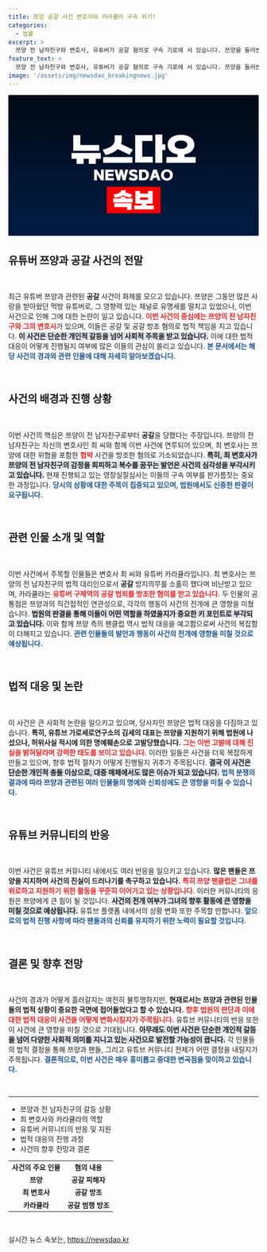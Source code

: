 ```yaml
---
title: 쯔양 공갈 사건 변호사와 카라큘라 구속 위기!
categories:
  - 법률
excerpt: >
  쯔양 전 남자친구와 변호사, 유튜버가 공갈 혐의로 구속 기로에 서 있습니다. 쯔양을 둘러싼 의혹이 커지는 가운데, 구속 여부는 오늘 밤 결정! 사건의 전말과 이들의 운명을 확인하세요!
feature_text: >
  쯔양 전 남자친구와 변호사, 유튜버가 공갈 혐의로 구속 기로에 서 있습니다. 쯔양을 둘러싼 의혹이 커지는 가운데, 구속 여부는 오늘 밤 결정! 사건의 전말과 이들의 운명을 확인하세요!
image: '/assets/img/newsdao_breakingnews.jpg'
---
```


<p><img src="/assets/img/newsdao_breakingnews.jpg" alt="flaretime 속보" /></p>

<h2 data-ke-size="size26">유튜버 쯔양과 공갈 사건의 전말</h2>

<p data-ke-size="size16">&nbsp;</p>

<p data-ke-size="size16">최근 유튜버 쯔양과 관련된 <b>공갈</b> 사건이 화제를 모으고 있습니다. 쯔양은 그동안 많은 사랑을 받아왔던 먹방 유튜버로, 그 영향력 있는 채널로 유명세를 떨치고 있었으나, 이번 사건으로 인해 그에 대한 논란이 일고 있습니다. <b><span style="color: #ee2323;">이번 사건의 중심에는 쯔양의 전 남자친구와 그의 변호사</span></b>가 있으며, 이들은 공갈 및 공갈 방조 혐의로 법적 책임을 지고 있습니다. <b><span style="background-color: #21538527;">이 사건은 단순한 개인적 갈등을 넘어 사회적 주목을 받고 있습니다.</span></b> 이에 대한 법적 대응이 어떻게 진행될지 여부에 많은 이들의 관심이 쏠리고 있습니다. <b><span style="color: #1a5490;">본 문서에서는 해당 사건의 경과와 관련 인물에 대해 자세히 알아보겠습니다.</span></b></p>

<p data-ke-size="size16">&nbsp;</p>

<h2 data-ke-size="size26">사건의 배경과 진행 상황</h2>

<p data-ke-size="size16">&nbsp;</p>

<p data-ke-size="size16">이번 사건의 핵심은 쯔양이 전 남자친구로부터 <b>공갈</b>을 당했다는 주장입니다. 쯔양의 전 남자친구는 자신의 변호사인 최 씨와 함께 이번 사건에 연루되어 있으며, 최 변호사는 쯔양에 대한 위협을 포함한 <b><span style="color: #ee2323;">협박</span></b> 사건을 방조한 혐의로 기소되었습니다. <b><span style="background-color: #21538527;">특히, 최 변호사가 쯔양의 전 남자친구의 감정을 회피하고 복수를 꿈꾸는 발언은 사건의 심각성을 부각시키고 있습니다.</span></b> 현재 진행되고 있는 영장실질심사는 이들의 구속 여부를 판가름짓는 중요한 과정입니다. <b><span style="color: #1a5490;">당시의 상황에 대한 주목이 집중되고 있으며, 법원에서도 신중한 판결이 요구됩니다.</span></b></p>

<p data-ke-size="size16">&nbsp;</p>

<h2 data-ke-size="size26">관련 인물 소개 및 역할</h2>

<p data-ke-size="size16">&nbsp;</p>

<p data-ke-size="size16">이번 사건에서 주목할 인물들은 변호사 최 씨와 유튜버 카라큘라입니다. 최 변호사는 쯔양의 전 남자친구의 법적 대리인으로서 <b>공갈</b> 방지의무를 소홀히 했다며 비난받고 있으며, 카라큘라는 <b><span style="color: #ee2323;">유튜버 구제역의 공갈 범죄를 방조한 혐의를 받고 있습니다.</span></b> 두 인물의 공통점은 쯔양과의 직간접적인 연관성으로, 각각의 행동이 사건의 전개에 큰 영향을 미쳤습니다. <b><span style="background-color: #21538527;">법원의 판결을 통해 이들이 어떤 역할을 하였을지가 중요한 키 포인트로 부각되고 있습니다.</span></b> 이와 함께 쯔양 측의 팬클럽 역시 법적 대응을 예고함으로써 사건의 복잡함이 더해지고 있습니다. <b><span style="color: #1a5490;">관련 인물들의 발언과 행동이 사건의 전개에 영향을 미칠 것으로 예상됩니다.</span></b></p>

<p data-ke-size="size16">&nbsp;</p>

<h2 data-ke-size="size26">법적 대응 및 논란</h2>

<p data-ke-size="size16">&nbsp;</p>

<p data-ke-size="size16">이 사건은 큰 사회적 논란을 일으키고 있으며, 당사자인 쯔양은 법적 대응을 다짐하고 있습니다. <b>특히, 유튜브 가로세로연구소의 김세의 대표는 쯔양을 지원하기 위해 법원에 나섰으나, 허위사실 적시에 의한 명예훼손으로 고발당했습니다.</b> <b><span style="color: #ee2323;">그는 이번 고발에 대해 진실을 밝혀달라며 강력한 태도를 보이고 있습니다.</span></b> 이러한 일들은 사건을 더욱 복잡하게 만들고 있으며, 향후 법적 절차가 어떻게 진행될지 귀추가 주목됩니다. <b><span style="background-color: #21538527;">결국 이 사건은 단순한 개인적 충돌 이상으로, 대중 매체에서도 많은 이슈가 되고 있습니다.</span></b> <b><span style="color: #1a5490;">법적 분쟁의 결과에 따라 쯔양과 관련된 여러 인물들의 명예와 신뢰성에도 큰 영향을 미칠 수 있습니다.</span></b></p>

<p data-ke-size="size16">&nbsp;</p>

<h2 data-ke-size="size26">유튜브 커뮤니티의 반응</h2>

<p data-ke-size="size16">&nbsp;</p>

<p data-ke-size="size16">이번 사건은 유튜브 커뮤니티 내에서도 여러 반응을 일으키고 있습니다. <b>많은 팬들은 쯔양을 지지하며 사건의 진실이 드러나기를 촉구하고 있습니다.</b> <b><span style="color: #ee2323;">특히 쯔양 팬클럽은 그녀를 위로하고 지원하기 위한 활동을 꾸준히 이어가고 있는 상황입니다.</span></b> 이러한 커뮤니티의 응원은 쯔양에게 큰 힘이 될 것입니다. <b><span style="background-color: #21538527;">사건의 전개 여부가 그녀의 향후 활동에 큰 영향을 미칠 것으로 예상됩니다.</span></b> 유튜브 플랫폼 내에서의 상황 변화 또한 주목할 만합니다. <b><span style="color: #1a5490;">앞으로의 법적 진행 사항에 따라 팬들과의 신뢰를 유지하기 위한 노력이 필요할 것입니다.</span></b></p>

<p data-ke-size="size16">&nbsp;</p>

<h2 data-ke-size="size26">결론 및 향후 전망</h2>

<p data-ke-size="size16">&nbsp;</p>

<p data-ke-size="size16">사건의 경과가 어떻게 흘러갈지는 여전히 불투명하지만, <b>현재로서는 쯔양과 관련된 인물들의 법적 상황이 중요한 국면에 접어들었다고 할 수 있습니다.</b> <b><span style="color: #ee2323;">향후 법원의 판단과 이에 대한 법적 대응이 사건을 어떻게 변화시킬지가 주목됩니다.</span></b> 유튜브 커뮤니티의 반응 또한 이 사건에 큰 영향을 미칠 것으로 기대됩니다. <b><span style="background-color: #21538527;">아무래도 이번 사건은 단순한 개인적 갈등을 넘어 다양한 사회적 의미를 지니고 있는 사건으로 발전할 가능성이 큽니다.</span></b> 각 인물들의 법적 결정을 통해 쯔양과 팬들, 그리고 유튜브 커뮤니티 전체가 어떤 결정을 내릴지가 주목됩니다. <b><span style="color: #1a5490;">결론적으로, 이번 사건은 매우 흥미롭고 중대한 변곡점을 맞이하고 있습니다.</span></b></p>

<p data-ke-size="size16">&nbsp;</p>

<hr>

<ul>
    <li>쯔양과 전 남자친구의 갈등 상황</li>
    <li>최 변호사와 카라큘라의 역할</li>
    <li>유튜버 커뮤니티의 반응 및 지원</li>
    <li>법적 대응의 진행 과정</li>
    <li>사건의 향후 전망과 결론</li>
</ul>

<table style="width:100%">
    <tr>
        <td style="text-align: center; height: 17px;"><b>사건의 주요 인물</b></td>
        <td style="text-align: center; height: 17px;"><b>혐의 내용</b></td>
    </tr>
    <tr>
        <td style="text-align: center; height: 17px;"><b>쯔양</b></td>
        <td style="text-align: center; height: 17px;"><b>공갈 피해자</b></td>
    </tr>
    <tr>
        <td style="text-align: center; height: 17px;"><b>최 변호사</b></td>
        <td style="text-align: center; height: 17px;"><b>공갈 방조</b></td>
    </tr>
    <tr>
        <td style="text-align: center; height: 17px;"><b>카라큘라</b></td>
        <td style="text-align: center; height: 17px;"><b>공갈 범행 방조</b></td>
    </tr>
</table>

<p data-ke-size="size16">&nbsp;</p>
실시간 뉴스 속보는, <a href="https://newsdao.kr" rel="dofollow">https://newsdao.kr</a>



